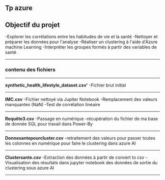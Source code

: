 ## Tp azure

## Objectif du projet 
-Explorer les corrélations entre les habitudes de vie et la santé
-Nettoyer et préparer les données pour l'analyse
-Réaliser un clustering à l'aide d'Azure machine Learning
-Interpréter les groupes formés à partir des variables de santé

---

### contenu des fichiers 

---

**synthetic_health_lifestyle_dataset.csv'**
-Fichier brut initial

---

**IMC.csv**
-Fichier nettoyé via Jupiter Notebook
-Remplacement des valeurs manquantes (NaN)
-Test de corrélation linéaire

---

**Requête3.csv**
-Passage en numérique
-récupération du fichier de ma base de donnée SQL pour travail dans Power-By

---

**Donnesantepourcluster.csv**
-retraitement des valeurs pour passer toutes les colonnes en numérique pour faire le clustering dans azure AI 


---

**Clustersante.csv**
-Extraction des données à partir de convert to csv
-Visualisation des résultats dans jupyter notebook des données de sortie du clustering sous azure AI

---

